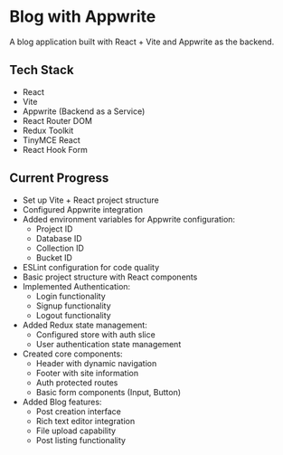# Blog with Appwrite

A blog application built with React + Vite and Appwrite as the backend.

## Tech Stack

- React
- Vite
- Appwrite (Backend as a Service)
- React Router DOM
- Redux Toolkit
- TinyMCE React
- React Hook Form

## Current Progress

- Set up Vite + React project structure
- Configured Appwrite integration
- Added environment variables for Appwrite configuration:
  - Project ID
  - Database ID
  - Collection ID
  - Bucket ID
- ESLint configuration for code quality
- Basic project structure with React components
- Implemented Authentication:
  - Login functionality
  - Signup functionality
  - Logout functionality
- Added Redux state management:
  - Configured store with auth slice
  - User authentication state management
- Created core components:
  - Header with dynamic navigation
  - Footer with site information
  - Auth protected routes
  - Basic form components (Input, Button)
- Added Blog features:
  - Post creation interface
  - Rich text editor integration
  - File upload capability
  - Post listing functionality
